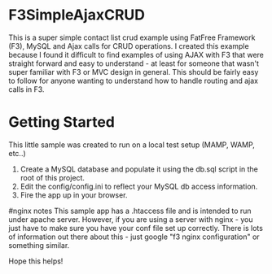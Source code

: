 # F3SimpleAjaxCRUD
This is a super simple contact list crud example using FatFree Framework (F3), MySQL and Ajax calls for CRUD operations.  I created this example because I found it difficult to find examples of using AJAX with F3 that were straight forward and easy to understand - at least for someone that wasn't super familiar with F3 or MVC design in general.  This should be fairly easy to follow for anyone wanting to understand how to handle routing and ajax calls in F3.

# Getting Started

This little sample was created to run on a local test setup (MAMP, WAMP, etc..)

1. Create a MySQL database and populate it using the db.sql script in the root of this project.
2. Edit the config/config.ini to reflect your MySQL db access information.  
3. Fire the app up in your browser.

#nginx notes
This sample app has a .htaccess file and is intended to run under apache server.  However, if you are using a server with nginx - you just have to make sure you have your conf file set up correctly.  There is lots of information out there about this - just google "f3 nginx configuration" or something similar.

Hope this helps!
